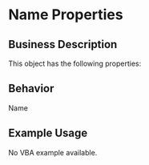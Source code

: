 # Name Properties

## Business Description
This object has the following properties:

## Behavior
Name

## Example Usage
No VBA example available.